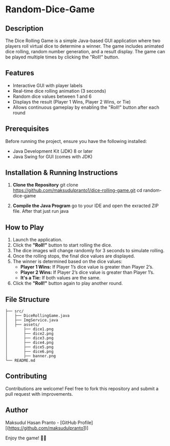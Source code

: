 # Random-Dice-Game

## Description
The Dice Rolling Game is a simple Java-based GUI application where two players roll virtual dice to determine a winner. The game includes animated dice rolling, random number generation, and a result display. The game can be played multiple times by clicking the "Roll!" button.

## Features
- Interactive GUI with player labels
- Real-time dice rolling animation (3 seconds)
- Random dice values between 1 and 6
- Displays the result (Player 1 Wins, Player 2 Wins, or Tie)
- Allows continuous gameplay by enabling the "Roll!" button after each round

## Prerequisites
Before running the project, ensure you have the following installed:
- Java Development Kit (JDK) 8 or later
- Java Swing for GUI (comes with JDK)

## Installation & Running Instructions
1. **Clone the Repository**
   git clone https://github.com/maksudulpranto1/dice-rolling-game.git
   cd random-dice-game
   
2. **Compile the Java Program**
   go to your IDE and open the exracted ZIP file. After that just run java 

## How to Play
1. Launch the application.
2. Click the **"Roll!"** button to start rolling the dice.
3. The dice images will change randomly for 3 seconds to simulate rolling.
4. Once the rolling stops, the final dice values are displayed.
5. The winner is determined based on the dice values:
   - **Player 1 Wins:** If Player 1’s dice value is greater than Player 2’s.
   - **Player 2 Wins:** If Player 2’s dice value is greater than Player 1’s.
   - **It's a Tie:** If both values are the same.
6. Click the **"Roll!"** button again to play another round.

## File Structure
```
├── src/
│   ├── DiceRollingGame.java
│   ├── ImgService.java
│   ├── assets/
│       ├── dice1.png
│       ├── dice2.png
│       ├── dice3.png
│       ├── dice4.png
│       ├── dice5.png
│       ├── dice6.png
│       ├── banner.png
└── README.md
```

## Contributing
Contributions are welcome! Feel free to fork this repository and submit a pull request with improvements.

## Author
Maksudul Hasan Pranto - [GitHub Profile][(https://github.com/maksudulpranto1)]

Enjoy the game! 🎲🎲


